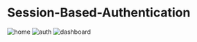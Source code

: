 # Session-Based-Authentication
![home](https://user-images.githubusercontent.com/74598067/184552799-f251e753-fd56-4b3c-bbab-2961486e134a.png)
![auth](https://user-images.githubusercontent.com/74598067/184552805-9b37d780-09dd-484c-b869-6f477083114c.png)
![dashboard](https://user-images.githubusercontent.com/74598067/184552812-867302ee-1289-4059-acfd-d411bf3a288f.png)
